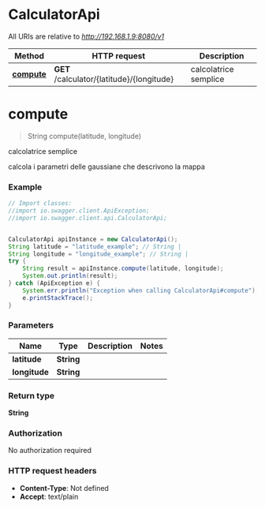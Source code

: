 # CalculatorApi

All URIs are relative to *http://192.168.1.9:8080/v1*

Method | HTTP request | Description
------------- | ------------- | -------------
[**compute**](CalculatorApi.md#compute) | **GET** /calculator/{latitude}/{longitude} | calcolatrice semplice


<a name="compute"></a>
# **compute**
> String compute(latitude, longitude)

calcolatrice semplice

calcola i parametri delle gaussiane che descrivono la mappa

### Example
```java
// Import classes:
//import io.swagger.client.ApiException;
//import io.swagger.client.api.CalculatorApi;


CalculatorApi apiInstance = new CalculatorApi();
String latitude = "latitude_example"; // String | 
String longitude = "longitude_example"; // String | 
try {
    String result = apiInstance.compute(latitude, longitude);
    System.out.println(result);
} catch (ApiException e) {
    System.err.println("Exception when calling CalculatorApi#compute");
    e.printStackTrace();
}
```

### Parameters

Name | Type | Description  | Notes
------------- | ------------- | ------------- | -------------
 **latitude** | **String**|  |
 **longitude** | **String**|  |

### Return type

**String**

### Authorization

No authorization required

### HTTP request headers

 - **Content-Type**: Not defined
 - **Accept**: text/plain

